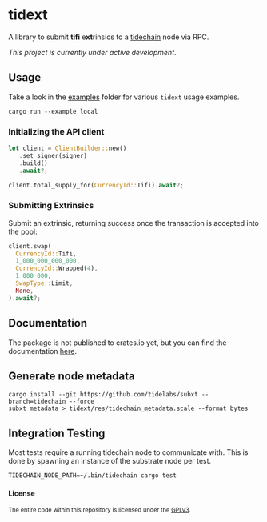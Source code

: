 # tidext

A library to submit **tifi** e**xt**rinsics to a [tidechain](https://github.com/tidelabs/tidechain) node via RPC.

_This project is currently under active development_.

## Usage

Take a look in the [examples](./examples/examples) folder for various `tidext` usage examples.

```
cargo run --example local
```

### Initializing the API client

```rust
let client = ClientBuilder::new()
   .set_signer(signer)
   .build()
   .await?;

client.total_supply_for(CurrencyId::Tifi).await?;
```

### Submitting Extrinsics

Submit an extrinsic, returning success once the transaction is accepted into the pool:

```rust
client.swap(
  CurrencyId::Tifi,
  1_000_000_000_000,
  CurrencyId::Wrapped(4),
  1_000_000,
  SwapType::Limit,
  None,
).await?;
```

## Documentation

The package is not published to crates.io yet, but you can find the documentation [here](https://tidelabs.github.io/tidext/).

## Generate node metadata

```
cargo install --git https://github.com/tidelabs/subxt --branch=tidechain --force
subxt metadata > tidext/res/tidechain_metadata.scale --format bytes
```

## Integration Testing

Most tests require a running tidechain node to communicate with. This is done by spawning an instance of the
substrate node per test.

```
TIDECHAIN_NODE_PATH=~/.bin/tidechain cargo test
```

#### License

<sup>
The entire code within this repository is licensed under the <a href="LICENSE">GPLv3</a>.
</sup>
